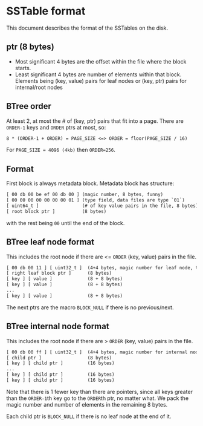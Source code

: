 # SSTable format

This document describes the format of the SSTables on the disk.

## ptr (8 bytes)

- Most significant 4 bytes are the offset within the file where the block starts.
- Least significant 4 bytes are number of elements within that block. Elements being (key, value) pairs for leaf nodes or (key, ptr) pairs for internal/root nodes

## BTree order

At least 2, at most the # of (key, ptr) pairs that fit into a page.
There are `ORDER-1` keys and `ORDER` ptrs at most, so:

```txt
8 * (ORDER-1 + ORDER) = PAGE_SIZE <=> ORDER = floor(PAGE_SIZE / 16)
```

For `PAGE_SIZE = 4096 (4kb)` then `ORDER=256`.

## Format

First block is always metadata block. Metadata block has structure:

```txt
[ 00 db 00 be ef 00 db 00 ] (magic number, 8 bytes, funny)
[ 00 00 00 00 00 00 00 01 ] (type field, data files are type `01`)
[ uint64_t ]                (# of key value pairs in the file, 8 bytes)
[ root block ptr ]          (8 bytes)
```

with the rest being `00` until the end of the block.

## BTree leaf node format

This includes the root node if there are <= `ORDER` (key, value) pairs in the file.

```txt
[ 00 db 00 11 ] [ uint32_t ]  (4+4 bytes, magic number for leaf node, then 4 bytes garbage)
[ right leaf block ptr ]      (8 bytes)
[ key ] [ value ]             (8 + 8 bytes)
[ key ] [ value ]             (8 + 8 bytes)
...
[ key ] [ value ]             (8 + 8 bytes)
```

The next ptrs are the macro `BLOCK_NULL` if there is no previous/next.

## BTree internal node format

This includes the root node if there are > `ORDER` (key, value) pairs in the file.

```txt
[ 00 db 00 ff ] [ uint32_t ]  (4+4 bytes, magic number for internal node, then # children)
[ child ptr ]                 (8 bytes)
[ key ] [ child ptr ]         (16 bytes)
...
[ key ] [ child ptr ]         (16 bytes)
[ key ] [ child ptr ]         (16 bytes)
```

Note that there is 1 fewer key than there are pointers, since all keys greater than the `ORDER-1`th key go to the `ORDER`th ptr, no matter what. We pack the magic number and number of elements in the remaining 8 bytes.

Each child ptr is `BLOCK_NULL` if there is no leaf node at the end of it.
